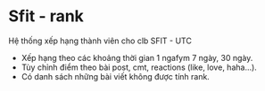 # Sfit - rank
Hệ thống xếp hạng thành viên cho clb SFIT - UTC
- Xếp hạng theo các khoảng thời gian 1 ngafym 7 ngày, 30 ngày.
- Tùy chỉnh điểm theo bài post, cmt, reactions (like, love, haha...).
- Có danh sách những bài viết không được tính rank.
